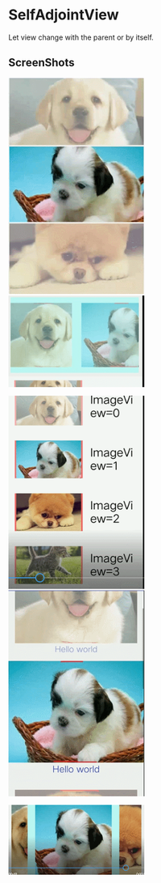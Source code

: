 # SelfAdjointView
Let view change with the parent or by itself.
## ScreenShots

<img src="gif/g1.gif" width="270"><img src="gif/g2.gif" width="270">

<img src="gif/g3.gif" width="270"><img src="gif/g4.gif" width="270">

<img src="gif/g5.gif" width="270">
